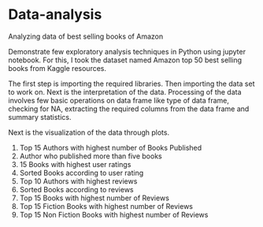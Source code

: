 # Data-analysis
Analyzing data of best selling books of Amazon 


Demonstrate few exploratory analysis techniques in Python using jupyter notebook. For this, I took the dataset named Amazon top 50 best selling books from Kaggle resources. 

The first step is importing the required libraries. Then importing the data set to work on. 
Next is the interpretation of the data. Processing of the data involves few basic operations on data frame like type of data frame, checking for NA, extracting the required columns from the data frame and summary statistics.

Next is the visualization of the data through plots.

1. Top 15 Authors with highest number of Books Published
2. Author who published more than five books
3. 15 Books with highest user ratings
4. Sorted Books according to user rating
5. Top 10 Authors with highest reviews
6. Sorted Books according to reviews
7. Top 15 Books with highest number of Reviews
8. Top 15 Fiction Books with highest number of Reviews
9. Top 15 Non Fiction Books with highest number of Reviews
